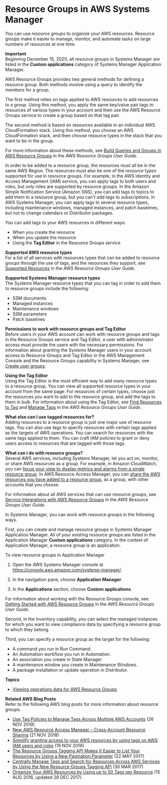 # Resource Groups in AWS Systems Manager<a name="systems-manager-resource-groups"></a>

You can use *resource groups* to organize your AWS resources\. Resource groups make it easier to manage, monitor, and automate tasks on large numbers of resources at one time\.

**Important**  
Beginning December 15, 2020, all resource groups in Systems Manager are listed in the **Custom applications** category of Systems Manager Application Manager\.

AWS Resource Groups provides two general methods for defining a resource group\. Both methods involve using a query to identify the members for a group\. 

The first method relies on tags applied to AWS resources to add resources to a group\. Using this method, you apply the same key/value pair tags to resources of various types in your account and then use the AWS Resource Groups service to create a group based on that tag pair\. 

The second method is based on resources available in an individual AWS CloudFormation stack\. Using this method, you choose an AWS CloudFormation stack, and then choose resource types in the stack that you want to be in the group\. 

For more information about these methods, see [Build Queries and Groups in AWS Resource Groups](https://docs.aws.amazon.com/ARG/latest/userguide/gettingstarted-query.html) in the *AWS Resource Groups User Guide*\.

In order to be added to a resource group, the resources must all be in the same AWS Region\. The resources must also be one of the *resource types* supported for use in resource groups\. For example, in the AWS Identity and Access Management \(IAM\) service, you can apply tags to both users and roles, but only roles are supported by resource groups\. In the Amazon Simple Notification Service \(Amazon SNS\), you can add tags to topics to add them to a resource group, but you can't add tags to subscriptions\. In AWS Systems Manager, you can apply tags to several resource types, including maintenance windows, managed instances, and patch baselines, but not to change calendars or Distributor packages\.

You can add tags to your AWS resources in different ways:
+ When you create the resource
+ When you update the resource
+ Using the **Tag Editor** in the Resource Groups service

**Supported AWS resource types**  
For a list of all services with resources types that can be added to resource groups through the use of tags, and the resources they support, see [Supported Resources](https://docs.aws.amazon.com/ARG/latest/userguide/supported-resources.html) in the *AWS Resource Groups User Guide*\.

**Supported Systems Manager resource types**  
The Systems Manager resource types that you can tag in order to add them to resource groups include the following:
+ SSM documents
+ Managed instances
+ Maintenance windows
+ SSM parameters
+ Patch baselines

**Permissions to work with resource groups and Tag Editor**  
Before users in your AWS account can work with resource groups and tags in the Resource Groups service and Tag Editor, a user with administrator access must provide the users with the necessary permissions\. For information about granting the Systems Manager users in your account access to Resource Groups and Tag Editor in the AWS Management Console and the Resource Groups capability in Systems Manager, see [Create user groups](setup-create-users-nonadmin-groups.md)\.

**Using the Tag Editor**  
Using the Tag Editor is the most efficient way to add many resource types to a resource group\. You can view all supported resource types in your account from the same page\. For resources of certain types, choose just the resources you want to add to the resource group, and add the tags to them in bulk\. For information about using the Tag Editor, see [Find Resources to Tag](https://docs.aws.amazon.com/ARG/latest/userguide/find-resources-to-tag.html) and [Manage Tags](https://docs.aws.amazon.com/ARG/latest/userguide/tagging-resources.html) in the *AWS Resource Groups User Guide*\.

**What else can I use tagged resources for?**  
Adding resources to a resource group is just one major use of resource tags\. You can also use tags to specify resources with certain tags applied as the targets of AWS operations\. You can search for resources with the same tags applied to them\. You can craft IAM policies to grant or deny users access to resources that are tagged with those tags\. 

**What can I do with resource groups?**  
Several AWS services, including Systems Manager, let you act on, monitor, or share AWS resources as a group\. For example, in Amazon CloudWatch, you can [focus your view to display metrics and alarms from a single resource group](https://docs.aws.amazon.com/AmazonCloudWatch/latest/monitoring/CloudWatch_Automatic_Dashboards_Resource_Group.html)\. In AWS Resource Access Manager, you can [share the AWS resources you have added to a resource group](https://docs.aws.amazon.com/ram/latest/userguide/shareable.html#shareable-arg), as a group, with other accounts that you choose\. 

For information about all AWS services that can use resource groups, see [Service Integrations with AWS Resource Groups](https://docs.aws.amazon.com/ARG/latest/userguide/orgs_integrated-services-list.html) in the *AWS Resource Groups User Guide*\.

In Systems Manager, you can work with resource groups in the following ways\.

First, you can create and manage resource groups in Systems Manager Application Manager\. All of your existing resource groups are listed in the Application Manager **Custom applications** category\. In the context of Application Manager, a resource group is an application\.

To view resource groups in Application Manager

1. Open the AWS Systems Manager console at [https://console\.aws\.amazon\.com/systems\-manager/](https://console.aws.amazon.com/systems-manager/)\.

1. In the navigation pane, choose **Application Manager**\.

1. In the **Applications** section, choose **Custom applications**\.

For information about working with the Resource Groups console, see [Getting Started with AWS Resource Groups](https://docs.aws.amazon.com/ARG/latest/userguide/gettingstarted.html) in the *AWS Resource Groups User Guide*\.

Second, in the Inventory capability, you can select the managed instances for which you want to view compliance data by specifying a resource group to which they belong\.

Third, you can specify a resource group as the target for the following:
+ A command you run in Run Command\.
+ An Automation workflow you run in Automation\. 
+ An association you create in State Manager\.
+ A maintenance window you create in Maintenance Windows\.
+ A package installation or update operation in Distributor\. 

**Topics**
+ [Viewing operations data for AWS Resource Groups](viewing-operations-data.md)

**Related AWS Blog Posts**  
Refer to the following AWS blog posts for more information about resource groups\.
+ [Use Tag Policies to Manage Tags Across Multiple AWS Accounts](http://aws.amazon.com/blogs/aws/new-use-tag-policies-to-manage-tags-across-multiple-aws-accounts/) \(26 NOV 2019\)
+ [New AWS Resource Access Manager – Cross\-Account Resource Sharing](http://aws.amazon.com/blogs/aws/new-aws-resource-access-manager-cross-account-resource-sharing/) \(21 NOV 2018\)
+ [Simplify granting access to your AWS resources by using tags on AWS IAM users and roles](http://aws.amazon.com/blogs/security/simplify-granting-access-to-your-aws-resources-by-using-tags-on-aws-iam-users-and-roles/) \(19 NOV 2018\)
+ [The Resource Groups Tagging API Makes It Easier to List Your Resources by Using a New Pagination Parameter](http://aws.amazon.com/blogs/security/the-resource-groups-tagging-api-now-supports-pagination-by-the-number-of-resources-and-automated-pagination-in-the-aws-cli/) \(22 MAY 2017\)
+ [Centrally Manage Tags and Search for Resources Across AWS Services by Using the New Resource Groups Tagging API](http://aws.amazon.com/blogs/security/centrally-manage-tags-and-search-for-resources-across-aws-services-by-using-the-new-resource-groups-tagging-api/) \(30 MAR 2017\)
+ [Organize Your AWS Resources by Using up to 50 Tags per Resource](http://aws.amazon.com/blogs/security/now-organize-your-aws-resources-by-using-up-to-50-tags-per-resource/) \(15 AUG 2016, updated 28 DEC 2017\)